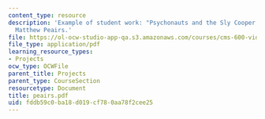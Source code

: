 ```yaml
---
content_type: resource
description: 'Example of student work: "Psychonauts and the Sly Cooper Series" by
  Matthew Peairs.'
file: https://ol-ocw-studio-app-qa.s3.amazonaws.com/courses/cms-600-videogame-theory-and-analysis-fall-2007/fddb59c0ba18d019cf780aa78f2cee25_peairs.pdf
file_type: application/pdf
learning_resource_types:
- Projects
ocw_type: OCWFile
parent_title: Projects
parent_type: CourseSection
resourcetype: Document
title: peairs.pdf
uid: fddb59c0-ba18-d019-cf78-0aa78f2cee25
---
```

